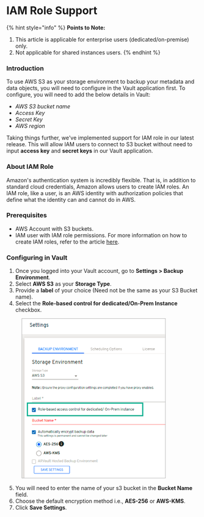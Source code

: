 # IAM Role Support

{% hint style="info" %}
**Points to Note:**

1. This article is applicable for enterprise users (dedicated/on-premise) only.
2. Not applicable for shared instances users.
{% endhint %}

### Introduction <a href="#introduction" id="introduction"></a>

To use AWS S3 as your storage environment to backup your metadata and data objects, you will need to configure in the Vault application first. To configure, you will need to add the below details in Vault:

* _AWS S3 bucket name_
* _Access Key_
* _Secret Key_
* _AWS region_

Taking things further, we've implemented support for IAM role in our latest release. This will allow IAM users to connect to S3 bucket without need to input **access key** and **secret keys** in our Vault application.

### About IAM Role <a href="#about-iam-role" id="about-iam-role"></a>

Amazon's authentication system is incredibly flexible. That is, in addition to standard cloud credentials, Amazon allows users to create IAM roles. An IAM role, like a user, is an AWS identity with authorization policies that define what the identity can and cannot do in AWS.

### Prerequisites <a href="#prerequisites" id="prerequisites"></a>

* AWS Account with S3 buckets.
* IAM user with IAM role permissions. For more information on how to create IAM roles, refer to the article [here](https://docs.aws.amazon.com/IAM/latest/UserGuide/id\_roles\_create.html).

### Configuring in Vault <a href="#configuring-in-vault" id="configuring-in-vault"></a>

1. Once you logged into your Vault account, go to **Settings > Backup Environment**.
2. Select **AWS S3** as your **Storage Type**.
3. Provide a **label** of your choice (Need not be the same as your S3 Bucket name).
4. Select the **Role-based control for dedicated/On-Prem Instance** checkbox.

<figure><img src="../../../../../.gitbook/assets/image (99) (1).png" alt="" width="377"><figcaption></figcaption></figure>

5. You will need to enter the name of your s3 bucket in the **Bucket Name** field.
6. Choose the default encryption method i.e., **AES-256** or **AWS-KMS**.
7. Click **Save Settings**.
